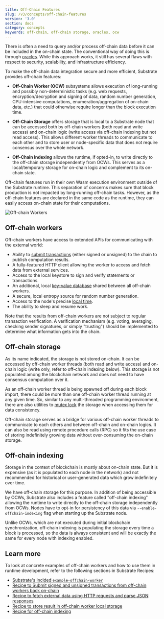 ```yaml
---
title: Off-Chain Features
slug: /v3/concepts/off-chain-features
version: '3.0'
section: docs
category: concepts
keywords: off-chain, off-chain storage, oracles, ocw
---
```


There is often a need to query and/or process off-chain data before it can be included in the on-chain state.
The conventional way of doing this is through [oracles](/v3/getting-started/glossary#oracle).
While this approach works, it still has several flaws with respect to security, scalability, and infrastructure efficiency.

To make the off-chain data integration secure and more efficient, Substrate provides off-chain features:

- **Off-Chain Worker (OCW)** subsystems allows execution of long-running and possibly non-deterministic tasks (e.g. web requests, encryption/decryption and signing of data, random number generation, CPU-intensive computations, enumeration/aggregation of on-chain data, etc.) that could otherwise require longer than the block execution time.

- **Off-Chain Storage** offers storage that is local to a Substrate node that can be accessed both by off-chain workers (both read and write access) and on-chain logic (write access via off-chain indexing but not read access).
  This allows different worker threads to communicate to each other and to store user or node-specific data that does not require consensus over the whole network.

- **Off-Chain Indexing** allows the runtime, if opted-in, to write directly to the off-chain storage
  independently from OCWs. This serves as a local/temporary storage for on-chain logic and
  complement to its on-chain state.

Off-chain features run in their own Wasm execution environment outside of the Substrate runtime.
This separation of concerns makes sure that block production is not impacted by long-running off-chain tasks.
However, as the off-chain features are declared in the same code as the runtime,
they can easily access on-chain state for their computations.

![Off-chain Workers](../../img/docs/concepts/off-chain-workers-v2.png)

## Off-chain workers

Off-chain workers have access to extended APIs for communicating with the external world:

- Ability to
  [submit transactions](/rustdocs/latest/sp_runtime/offchain/trait.TransactionPool.html)
  (either signed or unsigned) to the chain to publish computation results.
- A fully-featured HTTP client allowing the worker to access and fetch data from external services.
- Access to the local keystore to sign and verify statements or transactions.
- An additional, local
  [key-value database](/rustdocs/latest/sp_runtime/offchain/trait.OffchainStorage.html)
  shared between all off-chain workers.
- A secure, local entropy source for random number generation.
- Access to the node's precise
  [local time](/rustdocs/latest/sp_runtime/offchain/struct.Timestamp.html).
- The ability to sleep and resume work.

Note that the results from off-chain workers are not subject to regular transaction verification. A
verification mechanism (e.g. voting, averaging, checking sender signatures, or simply "trusting")
should be implemented to determine what information gets into the chain.

## Off-chain storage

As its name indicated, the storage is not stored on-chain. It can be accessed by off-chain worker
threads (both read and write access) and on-chain logic (write only, refer to off-chain indexing
below). This storage is not populated among the blockchain network and does not need to have
consensus computation over it.

As an off-chain worker thread is being spawned off during each block import, there could be more
than one off-chain worker thread running at any given time. So, similar to any multi-threaded
programming environment, there are also utilities to
[mutex lock](<https://en.wikipedia.org/wiki/Lock_(computer_science)>) the storage when accessing
them for data consistency.

Off-chain storage serves as a bridge for various off-chain worker threads to communicate to each
others and between off-chain and on-chain logics. It can also be read using remote procedure calls
(RPC) so it fits the use case of storing indefinitely growing data without over-consuming the
on-chain storage.

## Off-chain indexing

Storage in the context of blockchain is mostly about on-chain state. But it is expensive (as it is
populated to each node in the network) and not recommended for historical or user-generated data
which grow indefinitely over time.

We have off-chain storage for this purpose. In addition of being accessible by OCWs, Substrate also
includes a feature called "off-chain indexing" allowing the runtime to write directly to the
off-chain storage independently from OCWs. Nodes have to opt-in for persistency of this data via
`--enable-offchain-indexing` flag when starting up the Substrate node.

Unlike OCWs, which are not executed during initial blockchain synchronization, off-chain indexing is
populating the storage every time a block is processed, so the data is always consistent and will be
exactly the same for every node with indexing enabled.

## Learn more

To look at concrete examples of off-chain workers and how to use them in runtime development,
refer to the following sections in Substrate Recipes:

- [Substrate's inclded `example-offchain-worker`](https://github.com/paritytech/substrate/tree/master/frame/examples/offchain-worker)
- [Recipe to Submit signed and unsigned transactions from off-chain workers back on-chain](https://github.com/substrate-developer-hub/recipes/blob/master/text/off-chain-workers/transactions.html)
- [Recipe to fetch external data using HTTP requests and parse JSON responses](https://github.com/substrate-developer-hub/recipes/blob/master/text/off-chain-workers/http-json.html)
- [Recipe to store result in off-chain worker local storage](https://github.com/substrate-developer-hub/recipes/blob/master/text/off-chain-workers/storage.html)
- [Recipe for off-chain indexing](https://github.com/substrate-developer-hub/recipes/blob/master/text/off-chain-workers/indexing.html)
